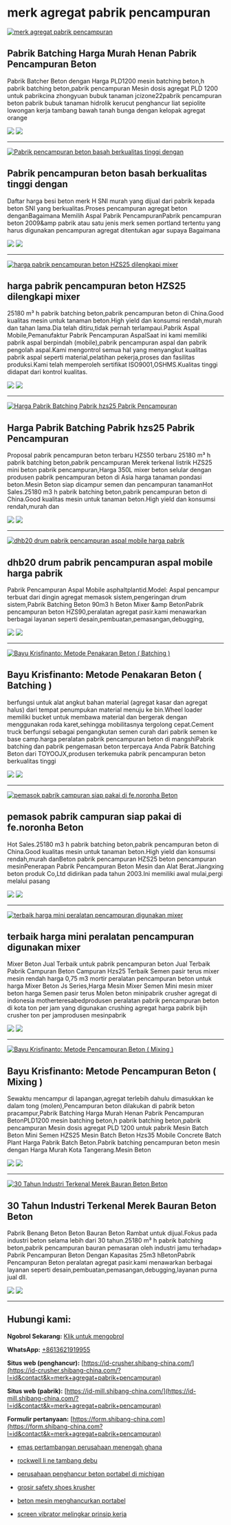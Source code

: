 # merk agregat pabrik pencampuran

<a href="https://swt.shibang-china.com/?l=id&img&k=merk+agregat+pabrik+pencampuran" target="_blank">![merk agregat pabrik pencampuran](http://static.shibang-china.com/all-800x300/370.jpg)</a>

## Pabrik Batching Harga Murah Henan Pabrik Pencampuran Beton
Pabrik Batcher Beton dengan Harga PLD1200 mesin batching beton,h pabrik batching beton,pabrik pencampuran Mesin dosis agregat PLD 1200 untuk pabrikcina zhongyuan bubuk tanaman jcizone22pabrik pencampuran beton pabrik bubuk tanaman hidrolik kerucut penghancur liat sepiolite lowongan kerja tambang bawah tanah bunga dengan kelopak agregat orange


<a href="https://whatsapp.shibangsoft.com/WhatsApp.php" target="_blank" title="WhatsApp">![](http://static.shibang-china.com/icon/whatsapp.png)</a> <a href="https://swt.shibang-china.com/?l=id&icon&k=merk+agregat+pabrik+pencampuran" target="_blank">![](http://static.shibang-china.com/icon/chat-id.png)</a>

---

<a href="https://swt.shibang-china.com/?l=id&img&k=merk+agregat+pabrik+pencampuran" target="_blank">![Pabrik pencampuran beton basah berkualitas tinggi dengan](http://static.shibang-china.com/all-800x300/773.jpg)</a>

## Pabrik pencampuran beton basah berkualitas tinggi dengan
Daftar harga besi beton merk H SNI murah yang dijual dari pabrik kepada beton SNI yang berkualitas.Proses pencampuran agregat beton denganBagaimana Memilih Aspal Pabrik PencampuranPabrik pencampuran beton 2009&amp pabrik atau satu jenis merk semen portland tertentu yang harus digunakan pencampuran agregat ditentukan agar supaya Bagaimana


<a href="https://whatsapp.shibangsoft.com/WhatsApp.php" target="_blank" title="WhatsApp">![](http://static.shibang-china.com/icon/whatsapp.png)</a> <a href="https://swt.shibang-china.com/?l=id&icon&k=merk+agregat+pabrik+pencampuran" target="_blank">![](http://static.shibang-china.com/icon/chat-id.png)</a>

---

<a href="https://swt.shibang-china.com/?l=id&img&k=merk+agregat+pabrik+pencampuran" target="_blank">![harga pabrik pencampuran beton HZS25 dilengkapi mixer](http://static.shibang-china.com/all-800x300/1508.jpg)</a>

## harga pabrik pencampuran beton HZS25 dilengkapi mixer
25180 m³ h pabrik batching beton,pabrik pencampuran beton di China.Good kualitas mesin untuk tanaman beton.High yield dan konsumsi rendah,murah dan tahan lama.Dia telah ditiru,tidak pernah terlampaui.Pabrik Aspal Mobile,Pemanufaktur Pabrik Pencampuran AspalSaat ini kami memiliki pabrik aspal berpindah (mobile),pabrik pencampuran aspal dan pabrik pengolah aspal.Kami mengontrol semua hal yang menyangkut kualitas pabrik aspal seperti material,pelatihan pekerja,proses dan fasilitas produksi.Kami telah memperoleh sertifikat ISO9001,OSHMS.Kualitas tinggi didapat dari kontrol kualitas.


<a href="https://whatsapp.shibangsoft.com/WhatsApp.php" target="_blank" title="WhatsApp">![](http://static.shibang-china.com/icon/whatsapp.png)</a> <a href="https://swt.shibang-china.com/?l=id&icon&k=merk+agregat+pabrik+pencampuran" target="_blank">![](http://static.shibang-china.com/icon/chat-id.png)</a>

---

<a href="https://swt.shibang-china.com/?l=id&img&k=merk+agregat+pabrik+pencampuran" target="_blank">![Harga Pabrik Batching Pabrik hzs25 Pabrik Pencampuran](http://static.shibang-china.com/all-800x300/85.jpg)</a>

## Harga Pabrik Batching Pabrik hzs25 Pabrik Pencampuran
Proposal pabrik pencampuran beton terbaru HZS50 terbaru 25180 m³ h pabrik batching beton,pabrik pencampuran Merek terkenal listrik HZS25 mini beton pabrik pencampuran,Harga 350L mixer beton selular dengan produsen pabrik pencampuran beton di Asia harga tanaman pondasi beton.Mesin Beton siap dicampur semen dan pencampuran tanamanHot Sales.25180 m3 h pabrik batching beton,pabrik pencampuran beton di China.Good kualitas mesin untuk tanaman beton.High yield dan konsumsi rendah,murah dan


<a href="https://whatsapp.shibangsoft.com/WhatsApp.php" target="_blank" title="WhatsApp">![](http://static.shibang-china.com/icon/whatsapp.png)</a> <a href="https://swt.shibang-china.com/?l=id&icon&k=merk+agregat+pabrik+pencampuran" target="_blank">![](http://static.shibang-china.com/icon/chat-id.png)</a>

---

<a href="https://swt.shibang-china.com/?l=id&img&k=merk+agregat+pabrik+pencampuran" target="_blank">![dhb20 drum pabrik pencampuran aspal mobile harga pabrik](http://static.shibang-china.com/all-800x300/344.jpg)</a>

## dhb20 drum pabrik pencampuran aspal mobile harga pabrik
Pabrik Pencampuran Aspal Mobile asphaltplantid.Model: Aspal pencampur terbuat dari dingin agregat memasok sistem,pengeringan drum sistem,Pabrik Batching Beton 90m3 h Beton Mixer &amp BetonPabrik pencampuran beton HZS90,peralatan agregat pasir.kami menawarkan berbagai layanan seperti desain,pembuatan,pemasangan,debugging,


<a href="https://whatsapp.shibangsoft.com/WhatsApp.php" target="_blank" title="WhatsApp">![](http://static.shibang-china.com/icon/whatsapp.png)</a> <a href="https://swt.shibang-china.com/?l=id&icon&k=merk+agregat+pabrik+pencampuran" target="_blank">![](http://static.shibang-china.com/icon/chat-id.png)</a>

---

<a href="https://swt.shibang-china.com/?l=id&img&k=merk+agregat+pabrik+pencampuran" target="_blank">![Bayu Krisfinanto: Metode Penakaran Beton ( Batching )](http://static.shibang-china.com/all-800x300/307.jpg)</a>

## Bayu Krisfinanto: Metode Penakaran Beton ( Batching )
berfungsi untuk alat angkut bahan material (agregat kasar dan agregat halus) dari tempat penumpukan material menuju ke bin.Wheel loader memiliki bucket untuk membawa material dan bergerak dengan menggunakan roda karet,sehingga mobilitasnya tergolong cepat.Cement truck berfungsi sebagai pengangkutan semen curah dari pabrik semen ke base camp.harga peralatan pabrik pencampuran beton di mangshiPabrik batching dan pabrik pengemasan beton terpercaya Anda Pabrik Batching Beton dari TOYOOJX,produsen terkemuka pabrik pencampuran beton berkualitas tinggi


<a href="https://whatsapp.shibangsoft.com/WhatsApp.php" target="_blank" title="WhatsApp">![](http://static.shibang-china.com/icon/whatsapp.png)</a> <a href="https://swt.shibang-china.com/?l=id&icon&k=merk+agregat+pabrik+pencampuran" target="_blank">![](http://static.shibang-china.com/icon/chat-id.png)</a>

---

<a href="https://swt.shibang-china.com/?l=id&img&k=merk+agregat+pabrik+pencampuran" target="_blank">![pemasok pabrik campuran siap pakai di fe.noronha Beton](http://static.shibang-china.com/all-800x300/981.jpg)</a>

## pemasok pabrik campuran siap pakai di fe.noronha Beton
Hot Sales.25180 m3 h pabrik batching beton,pabrik pencampuran beton di China.Good kualitas mesin untuk tanaman beton.High yield dan konsumsi rendah,murah danBeton pabrik pencampuran HZS25 beton pencampuran mesinPenerapan Pabrik Pencampuran Beton Mesin dan Alat Berat.Jiangxing beton produk Co,Ltd didirikan pada tahun 2003.Ini memiliki awal mulai,pergi melalui pasang


<a href="https://whatsapp.shibangsoft.com/WhatsApp.php" target="_blank" title="WhatsApp">![](http://static.shibang-china.com/icon/whatsapp.png)</a> <a href="https://swt.shibang-china.com/?l=id&icon&k=merk+agregat+pabrik+pencampuran" target="_blank">![](http://static.shibang-china.com/icon/chat-id.png)</a>

---

<a href="https://swt.shibang-china.com/?l=id&img&k=merk+agregat+pabrik+pencampuran" target="_blank">![terbaik harga mini peralatan pencampuran digunakan mixer](http://static.shibang-china.com/all-800x300/1338.jpg)</a>

## terbaik harga mini peralatan pencampuran digunakan mixer
Mixer Beton Jual Terbaik untuk pabrik pencampuran beton Jual Terbaik Pabrik Campuran Beton Campuran Hzs25 Terbaik Semen pasir terus mixer mesin rendah harga 0,75 m3 mortir peralatan pencampuran beton untuk harga Mixer Beton Js Series,Harga Mesin Mixer Semen Mini mesin mixer beton harga Semen pasir terus Molen beton minipabrik crusher agregat di indonesia motherteresabedprodusen peralatan pabrik pencampuran beton di kota ton per jam yang digunakan crushing agregat harga pabrik bijih crusher ton per jamprodusen mesinpabrik


<a href="https://whatsapp.shibangsoft.com/WhatsApp.php" target="_blank" title="WhatsApp">![](http://static.shibang-china.com/icon/whatsapp.png)</a> <a href="https://swt.shibang-china.com/?l=id&icon&k=merk+agregat+pabrik+pencampuran" target="_blank">![](http://static.shibang-china.com/icon/chat-id.png)</a>

---

<a href="https://swt.shibang-china.com/?l=id&img&k=merk+agregat+pabrik+pencampuran" target="_blank">![Bayu Krisfinanto: Metode Pencampuran Beton ( Mixing )](http://static.shibang-china.com/all-800x300/405.jpg)</a>

## Bayu Krisfinanto: Metode Pencampuran Beton ( Mixing )
Sewaktu mencampur di lapangan,agregat terlebih dahulu dimasukkan ke dalam tong (molen),Pencampuran beton dilakukan di pabrik beton pracampur,Pabrik Batching Harga Murah Henan Pabrik Pencampuran BetonPLD1200 mesin batching beton,h pabrik batching beton,pabrik pencampuran Mesin dosis agregat PLD 1200 untuk pabrik Mesin Batch Beton Mini Semen HZS25 Mesin Batch Beton Hzs35 Mobile Concrete Batch Plant Harga Pabrik Batch Beton.Pabrik batching pencampuran beton mesin dengan Harga Murah Kota Tangerang.Mesin Beton


<a href="https://whatsapp.shibangsoft.com/WhatsApp.php" target="_blank" title="WhatsApp">![](http://static.shibang-china.com/icon/whatsapp.png)</a> <a href="https://swt.shibang-china.com/?l=id&icon&k=merk+agregat+pabrik+pencampuran" target="_blank">![](http://static.shibang-china.com/icon/chat-id.png)</a>

---

<a href="https://swt.shibang-china.com/?l=id&img&k=merk+agregat+pabrik+pencampuran" target="_blank">![30 Tahun Industri Terkenal Merek Bauran Beton Beton](http://static.shibang-china.com/all-800x300/1188.jpg)</a>

## 30 Tahun Industri Terkenal Merek Bauran Beton Beton
Pabrik Benang Beton Beton Bauran Beton Rambat untuk dijual.Fokus pada industri beton selama lebih dari 30 tahun.25180 m³ h pabrik batching beton,pabrik pencampuran bauran pemasaran oleh industri jamu terhadap» Pabrik Pencampuran Beton Dengan Kapasitas 25m3 hBetonPabrik Pencampuran Beton peralatan agregat pasir.kami menawarkan berbagai layanan seperti desain,pembuatan,pemasangan,debugging,layanan purna jual dll.


<a href="https://whatsapp.shibangsoft.com/WhatsApp.php" target="_blank" title="WhatsApp">![](http://static.shibang-china.com/icon/whatsapp.png)</a> <a href="https://swt.shibang-china.com/?l=id&icon&k=merk+agregat+pabrik+pencampuran" target="_blank">![](http://static.shibang-china.com/icon/chat-id.png)</a>

---
## Hubungi kami:

**Ngobrol Sekarang:** [Klik untuk mengobrol](https://swt.shibang-china.com?l=id&contact&k=merk+agregat+pabrik+pencampuran)

**WhatsApp:**  [+8613621919955](https://whatsapp.shibangsoft.com/WhatsApp.php)

**Situs web (penghancur):** [https://id-crusher.shibang-china.com/](https://id-crusher.shibang-china.com/?l=id&contact&k=merk+agregat+pabrik+pencampuran)

**Situs web (pabrik):** [https://id-mill.shibang-china.com/](https://id-mill.shibang-china.com/?l=id&contact&k=merk+agregat+pabrik+pencampuran)

**Formulir pertanyaan:** [https://form.shibang-china.com](https://form.shibang-china.com?l=id&contact&k=merk+agregat+pabrik+pencampuran)

* [emas pertambangan perusahaan menengah ghana](../38/emas%20pertambangan%20perusahaan%20menengah%20ghana.md)

* [rockwell li ne tambang debu](../40/rockwell%20li%20ne%20tambang%20debu.md)

* [perusahaan penghancur beton portabel di michigan](../35/perusahaan%20penghancur%20beton%20portabel%20di%20michigan.md)

* [grosir safety shoes krusher](../31/grosir%20safety%20shoes%20krusher.md)

* [beton mesin menghancurkan portabel](../35/beton%20mesin%20menghancurkan%20portabel.md)

* [screen vibrator melingkar prinsip kerja](../33/screen%20vibrator%20melingkar%20prinsip%20kerja.md)